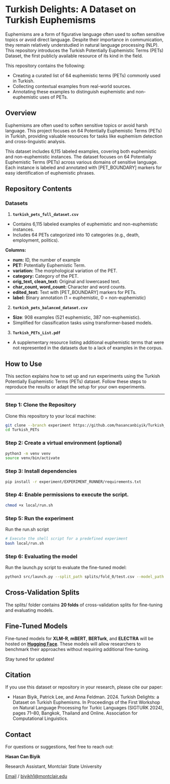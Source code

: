 # Turkish Delights: A Dataset on Turkish Euphemisms
Euphemisms are a form of figurative language often used to soften sensitive topics or avoid direct language. 
Despite their importance in communication, they remain relatively understudied in natural language processing (NLP). 
This repository introduces the Turkish Potentially Euphemistic Terms (PETs) Dataset, the first publicly available resource of its kind in the field.

This repository contains the following:

- Creating a curated list of 64 euphemistic terms (PETs) commonly used in Turkish.
- Collecting contextual examples from real-world sources.
- Annotating these examples to distinguish euphemistic and non-euphemistic uses of PETs.

## Overview
Euphemisms are often used to soften sensitive topics or avoid harsh language. This project focuses on 64 Potentially Euphemistic Terms (PETs) in Turkish, providing valuable resources for tasks like euphemism detection and cross-linguistic analysis.

This dataset includes 6,115 labeled examples, covering both euphemistic and non-euphemistic instances. The dataset focuses on 64 Potentially Euphemistic Terms (PETs) across various domains of sensitive language. Each instance is labeled and annotated with [PET_BOUNDARY] markers for easy identification of euphemistic phrases.

## Repository Contents
### Datasets
1. **`turkish_pets_full_dataset.csv`**
- Contains 6,115 labeled examples of euphemistic and non-euphemistic instances.
- Includes 64 PETs categorized into 10 categories (e.g., death, employment, politics).

**Columns:**
- **num:** ID, the number of example
- **PET:** Potentially Euphemistic Term.
- **variation:** The morphological variation of the PET.
- **category:** Category of the PET.
- **orig_text, clean_text:** Original and lowercased text.
- **char_count, word_count:** Character and word counts.
- **edited_text:** Text with [PET_BOUNDARY] markers for PETs.
- **label:** Binary annotation (1 = euphemistic, 0 = non-euphemistic)

2. **`turkish_pets_balanced_dataset.csv`**
- **Size**: 908 examples (521 euphemistic, 387 non-euphemistic).
- Simplified for classification tasks using transformer-based models.

3. **`Turkish_PETs_List.pdf`**
- A supplementary resource listing additional euphemistic terms that were not represented in the datasets due to a lack of examples in the corpus.

## How to Use

This section explains how to set up and run experiments using the Turkish Potentially Euphemistic Terms (PETs) dataset. Follow these steps to reproduce the results or adapt the setup for your own experiments.

---

### **Step 1: Clone the Repository**
Clone this repository to your local machine:
```bash
git clone --branch experiment https://github.com/hasancanbiyik/Turkish_PETs.git
cd Turkish_PETs
```

### Step 2: Create a virtual environment (optional)
```bash
python3 -m venv venv
source venv/bin/activate
```

### Step 3: Install dependencies
```bash
pip install -r experiment/EXPERIMENT_RUNNER/requirements.txt
```

### Step 4: Enable permissions to execute the script.

```bash
chmod +x local/run.sh
```

### Step 5: Run the experiment

Run the run.sh script

```bash
# Execute the shell script for a predefined experiment
bash local/run.sh
```

### Step 6: Evaluating the model
Run the launch.py script to evaluate the fine-tuned model:

```bash
python3 src/launch.py --split_path splits/fold_0/test.csv --model_path experiment_xlmr/saved_models/model_checkpoint.bin
```

## Cross-Validation Splits
The splits/ folder contains **20 folds** of cross-validation splits for fine-tuning and evaluating models.

## Fine-Tuned Models
Fine-tuned models for **XLM-R**, **mBERT**, **BERTurk**, and **ELECTRA** will be hosted on **[Hugging Face](https://huggingface.co/hasancanbiyik/)**. 
These models will allow researchers to benchmark their approaches without requiring additional fine-tuning.

Stay tuned for updates!

## Citation
If you use this dataset or repository in your research, please cite our paper:

- Hasan Biyik, Patrick Lee, and Anna Feldman. 2024. Turkish Delights: a Dataset on Turkish Euphemisms. In Proceedings of the First Workshop on Natural Language Processing for Turkic Languages (SIGTURK 2024), pages 71–80, Bangkok, Thailand and Online. Association for Computational Linguistics.

## Contact
For questions or suggestions, feel free to reach out:

**Hasan Can Biyik** 

Research Assistant, Montclair State University

[Email](biyikh1@montclair.edu) / biyikh1@montclair.edu

